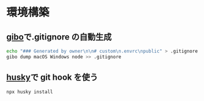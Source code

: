 # 環境構築

## [gibo](https://github.com/simonwhitaker/gibo)で.gitignore の自動生成

```bash
echo "### Generated by owner\n\n# custom\n.envrc\npublic" > .gitignore && \
gibo dump macOS Windows node >> .gitignore
```
## [husky](https://typicode.github.io/husky/)で git hook を使う

```bash
npx husky install
```
